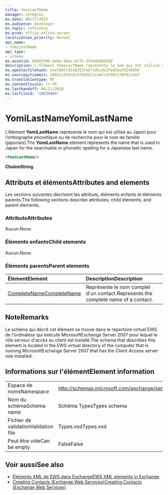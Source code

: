 ```yaml
---
title: YomiLastName
manager: sethgros
ms.date: 09/17/2015
ms.audience: Developer
ms.topic: reference
ms.prod: office-online-server
localization_priority: Normal
api_name:
- YomiLastName
api_type:
- schema
ms.assetid: 8dd97506-de8a-48ac-bc72-35b4db886588
description: L’élément YomiLastName représente le nom qui est utilisé au Japon pour l’orthographe phonétique ou de recherche pour le nom de famille (japonais).
ms.openlocfilehash: e4af087c9510252feb71d5c8e37eb5ea3324b5b9
ms.sourcegitcommit: 34041125dc8c5f993b21cebfc4f8b72f0fd2cb6f
ms.translationtype: MT
ms.contentlocale: fr-FR
ms.lasthandoff: 06/11/2018
ms.locfileid: "19839084"
---
```

# <a name="yomilastname"></a><span data-ttu-id="adea0-103">YomiLastName</span><span class="sxs-lookup"><span data-stu-id="adea0-103">YomiLastName</span></span>

<span data-ttu-id="adea0-104">L’élément **YomiLastName** représente le nom qui est utilisé au Japon pour l’orthographe phonétique ou de recherche pour le nom de famille (japonais).</span><span class="sxs-lookup"><span data-stu-id="adea0-104">The **YomiLastName** element represents the name that is used in Japan for the searchable or phonetic spelling for a Japanese last name.</span></span> 
  
```xml
<YomiLastName/>
```

 <span data-ttu-id="adea0-105">**Chaîne**</span><span class="sxs-lookup"><span data-stu-id="adea0-105">**String**</span></span>
## <a name="attributes-and-elements"></a><span data-ttu-id="adea0-106">Attributs et éléments</span><span class="sxs-lookup"><span data-stu-id="adea0-106">Attributes and elements</span></span>

<span data-ttu-id="adea0-107">Les sections suivantes décrivent les attributs, éléments enfants et éléments parents.</span><span class="sxs-lookup"><span data-stu-id="adea0-107">The following sections describe attributes, child elements, and parent elements.</span></span>
  
### <a name="attributes"></a><span data-ttu-id="adea0-108">Attributs</span><span class="sxs-lookup"><span data-stu-id="adea0-108">Attributes</span></span>

<span data-ttu-id="adea0-109">Aucun.</span><span class="sxs-lookup"><span data-stu-id="adea0-109">None.</span></span>
  
### <a name="child-elements"></a><span data-ttu-id="adea0-110">Éléments enfants</span><span class="sxs-lookup"><span data-stu-id="adea0-110">Child elements</span></span>

<span data-ttu-id="adea0-111">Aucun.</span><span class="sxs-lookup"><span data-stu-id="adea0-111">None.</span></span>
  
### <a name="parent-elements"></a><span data-ttu-id="adea0-112">Éléments parents</span><span class="sxs-lookup"><span data-stu-id="adea0-112">Parent elements</span></span>

|<span data-ttu-id="adea0-113">**Élément**</span><span class="sxs-lookup"><span data-stu-id="adea0-113">**Element**</span></span>|<span data-ttu-id="adea0-114">**Description**</span><span class="sxs-lookup"><span data-stu-id="adea0-114">**Description**</span></span>|
|:-----|:-----|
|[<span data-ttu-id="adea0-115">CompleteName</span><span class="sxs-lookup"><span data-stu-id="adea0-115">CompleteName</span></span>](completename.md) <br/> |<span data-ttu-id="adea0-116">Représente le nom complet d'un contact.</span><span class="sxs-lookup"><span data-stu-id="adea0-116">Represents the complete name of a contact.</span></span>  <br/> |
   
## <a name="remarks"></a><span data-ttu-id="adea0-117">Note</span><span class="sxs-lookup"><span data-stu-id="adea0-117">Remarks</span></span>

<span data-ttu-id="adea0-118">Le schéma qui décrit cet élément se trouve dans le répertoire virtuel EWS de l'ordinateur qui exécute MicrosoftExchange Server 2007 pour lequel le rôle serveur d'accès au client est installé.</span><span class="sxs-lookup"><span data-stu-id="adea0-118">The schema that describes this element is located in the EWS virtual directory of the computer that is running MicrosoftExchange Server 2007 that has the Client Access server role installed.</span></span>
  
## <a name="element-information"></a><span data-ttu-id="adea0-119">Informations sur l'élément</span><span class="sxs-lookup"><span data-stu-id="adea0-119">Element information</span></span>

|||
|:-----|:-----|
|<span data-ttu-id="adea0-120">Espace de noms</span><span class="sxs-lookup"><span data-stu-id="adea0-120">Namespace</span></span>  <br/> |http://schemas.microsoft.com/exchange/services/2006/types  <br/> |
|<span data-ttu-id="adea0-121">Nom du schéma</span><span class="sxs-lookup"><span data-stu-id="adea0-121">Schema name</span></span>  <br/> |<span data-ttu-id="adea0-122">Schéma Types</span><span class="sxs-lookup"><span data-stu-id="adea0-122">Types schema</span></span>  <br/> |
|<span data-ttu-id="adea0-123">Fichier de validation</span><span class="sxs-lookup"><span data-stu-id="adea0-123">Validation file</span></span>  <br/> |<span data-ttu-id="adea0-124">Types.xsd</span><span class="sxs-lookup"><span data-stu-id="adea0-124">Types.xsd</span></span>  <br/> |
|<span data-ttu-id="adea0-125">Peut être vide</span><span class="sxs-lookup"><span data-stu-id="adea0-125">Can be empty</span></span>  <br/> |<span data-ttu-id="adea0-126">False</span><span class="sxs-lookup"><span data-stu-id="adea0-126">False</span></span>  <br/> |
   
## <a name="see-also"></a><span data-ttu-id="adea0-127">Voir aussi</span><span class="sxs-lookup"><span data-stu-id="adea0-127">See also</span></span>

- [<span data-ttu-id="adea0-128">Éléments XML de EWS dans Exchange</span><span class="sxs-lookup"><span data-stu-id="adea0-128">EWS XML elements in Exchange</span></span>](ews-xml-elements-in-exchange.md)
- [<span data-ttu-id="adea0-129">Creating Contacts (Exchange Web Services)</span><span class="sxs-lookup"><span data-stu-id="adea0-129">Creating Contacts (Exchange Web Services)</span></span>](http://msdn.microsoft.com/library/4845917e-70d1-481c-bbd7-011ec6571789%28Office.15%29.aspx)


